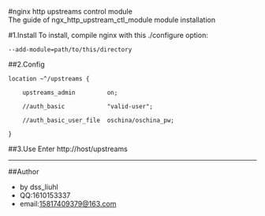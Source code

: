 #nginx http upstreams control module  
The guide of ngx_http_upstream_ctl_module module installation


#1.Install
To install, compile nginx with this ./configure option:

    --add-module=path/to/this/directory


##2.Config   
  

    location ~^/upstreams {  

        upstreams_admin         on;  

        //auth_basic            "valid-user";  

        //auth_basic_user_file  oschina/oschina_pw;  
    
    }   
 

##3.Use
Enter http://host/upstreams

--- 
##Author
* by dss_liuhl 
* QQ:1610153337 
* email:15817409379@163.com

